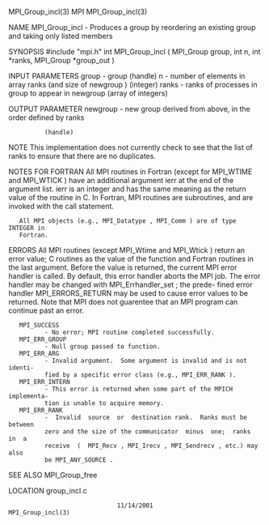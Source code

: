 MPI_Group_incl(3)                     MPI                    MPI_Group_incl(3)



NAME
       MPI_Group_incl  -  Produces a group by reordering an existing group and
       taking only listed members

SYNOPSIS
       #include "mpi.h"
       int MPI_Group_incl ( MPI_Group group, int n, int *ranks, MPI_Group *group_out )

INPUT PARAMETERS
       group  - group (handle)
       n      - number of elements in array ranks  (and  size  of  newgroup  )
              (integer)
       ranks  -  ranks  of  processes in group to appear in newgroup (array of
              integers)


OUTPUT PARAMETER
       newgroup
              - new group derived from above, in the order defined by ranks

              (handle)


NOTE
       This implementation does not currently check to see that  the  list  of
       ranks to ensure that there are no duplicates.


NOTES FOR FORTRAN
       All  MPI routines in Fortran (except for MPI_WTIME and MPI_WTICK ) have
       an additional argument ierr at the end of the argument list.   ierr  is
       an  integer and has the same meaning as the return value of the routine
       in C.  In Fortran, MPI routines are subroutines, and are  invoked  with
       the call statement.

       All MPI objects (e.g., MPI_Datatype , MPI_Comm ) are of type INTEGER in
       Fortran.


ERRORS
       All MPI routines (except MPI_Wtime and  MPI_Wtick  )  return  an  error
       value;  C routines as the value of the function and Fortran routines in
       the last argument.  Before the value is returned, the current MPI error
       handler  is called.  By default, this error handler aborts the MPI job.
       The error handler may be changed with MPI_Errhandler_set ;  the  prede-
       fined error handler MPI_ERRORS_RETURN may be used to cause error values
       to be returned.  Note that MPI does not guarentee that an  MPI  program
       can continue past an error.

       MPI_SUCCESS
              - No error; MPI routine completed successfully.
       MPI_ERR_GROUP
              - Null group passed to function.
       MPI_ERR_ARG
              - Invalid argument.  Some argument is invalid and is not identi-
              fied by a specific error class (e.g., MPI_ERR_RANK ).
       MPI_ERR_INTERN
              - This error is returned when some part of the MPICH implementa-
              tion is unable to acquire memory.
       MPI_ERR_RANK
              -  Invalid  source  or  destination rank.  Ranks must be between
              zero and the size of the communicator  minus  one;  ranks  in  a
              receive  (  MPI_Recv , MPI_Irecv , MPI_Sendrecv , etc.) may also
              be MPI_ANY_SOURCE .



SEE ALSO
       MPI_Group_free

LOCATION
       group_incl.c



                                  11/14/2001                 MPI_Group_incl(3)
